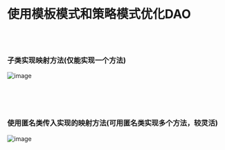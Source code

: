 # 使用模板模式和策略模式优化DAO

<br><br>
### 子类实现映射方法(仅能实现一个方法)
![image](https://github.com/luguanxing/Java-Study/blob/master/01-JDBC/17-DAO%E4%BC%98%E5%8C%96/%E6%A8%A1%E6%9D%BF%E6%A8%A1%E5%BC%8F.jpg?raw=true)


<br><br><br>
### 使用匿名类传入实现的映射方法(可用匿名类实现多个方法，较灵活)
![image](https://github.com/luguanxing/Java-Study/blob/master/01-JDBC/17-DAO%E4%BC%98%E5%8C%96/%E7%AD%96%E7%95%A5%E6%A8%A1%E5%BC%8F.jpg?raw=true)

